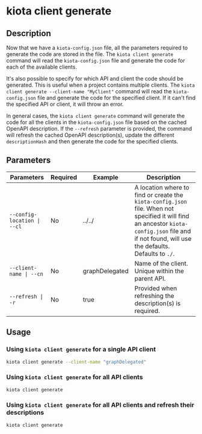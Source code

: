 # kiota client generate

## Description

Now that we have a `kiota-config.json` file, all the parameters required to generate the code are stored in the file. The `kiota client generate` command will read the `kiota-config.json` file and generate the code for each of the available clients. 

It's also possible to specify for which API and client the code should be generated. This is useful when a project contains multiple clients. The `kiota client generate --client-name "MyClient"` command will read the `kiota-config.json` file and generate the code for the specified client. If it can't find the specified API or client, it will throw an error.

In general cases, the `kiota client generate` command will generate the code for all the clients in the `kiota-config.json` file based on the cached OpenAPI description. If the `--refresh` parameter is provided, the command will refresh the cached OpenAPI description(s), update the different `descriptionHash` and then generate the code for the specified clients.

## Parameters

| Parameters | Required | Example | Description |
| -- | -- | -- | -- |
| `--config-location \| --cl` | No | ../../ | A location where to find or create the `kiota-config.json` file. When not specified it will find an ancestor `kiota-config.json` file and if not found, will use the defaults. Defaults to `./`. |
| `--client-name \| --cn` | No | graphDelegated | Name of the client. Unique within the parent API. |
| `--refresh \| -r` | No | true | Provided when refreshing the description(s) is required. |

## Usage

### Using `kiota client generate` for a single API client

```bash
kiota client generate --client-name "graphDelegated"
```

### Using `kiota client generate` for all API clients

```bash
kiota client generate
```

### Using `kiota client generate` for all API clients and refresh their descriptions

```bash
kiota client generate
```
